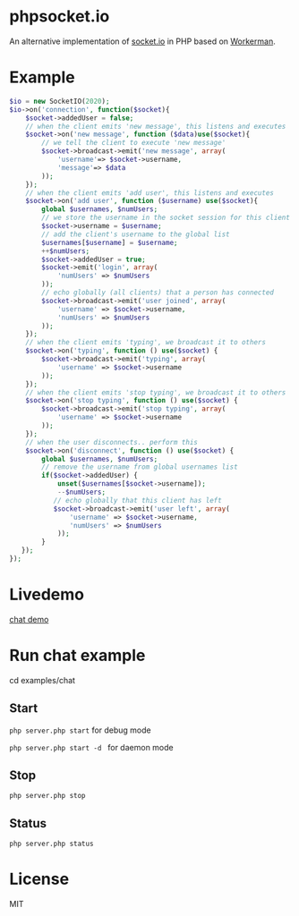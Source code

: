 # phpsocket.io
An alternative implementation of [socket.io](https://github.com/socketio/socket.io) in PHP based on [Workerman](https://github.com/walkor/Workerman).

# Example
```php
$io = new SocketIO(2020);
$io->on('connection', function($socket){
    $socket->addedUser = false;
    // when the client emits 'new message', this listens and executes
    $socket->on('new message', function ($data)use($socket){
        // we tell the client to execute 'new message'
        $socket->broadcast->emit('new message', array(
            'username'=> $socket->username,
            'message'=> $data
        ));
    });
    // when the client emits 'add user', this listens and executes
    $socket->on('add user', function ($username) use($socket){
        global $usernames, $numUsers;
        // we store the username in the socket session for this client
        $socket->username = $username;
        // add the client's username to the global list
        $usernames[$username] = $username;
        ++$numUsers;
        $socket->addedUser = true;
        $socket->emit('login', array( 
            'numUsers' => $numUsers
        ));
        // echo globally (all clients) that a person has connected
        $socket->broadcast->emit('user joined', array(
            'username' => $socket->username,
            'numUsers' => $numUsers
        ));
    });
    // when the client emits 'typing', we broadcast it to others
    $socket->on('typing', function () use($socket) {
        $socket->broadcast->emit('typing', array(
            'username' => $socket->username
        ));
    });
    // when the client emits 'stop typing', we broadcast it to others
    $socket->on('stop typing', function () use($socket) {
        $socket->broadcast->emit('stop typing', array(
            'username' => $socket->username
        ));
    });
    // when the user disconnects.. perform this
    $socket->on('disconnect', function () use($socket) {
        global $usernames, $numUsers;
        // remove the username from global usernames list
        if($socket->addedUser) {
            unset($usernames[$socket->username]);
            --$numUsers;
           // echo globally that this client has left
           $socket->broadcast->emit('user left', array(
               'username' => $socket->username,
               'numUsers' => $numUsers
            ));
        }
   });
});
```
# Livedemo
[chat demo](http://www.workerman.net/demos/phpsocketio-chat/)

# Run chat example
cd examples/chat

## Start
```php server.php start``` for debug mode

```php server.php start -d ``` for daemon mode

## Stop
```php server.php stop```

## Status
```php server.php status```

# License
MIT
